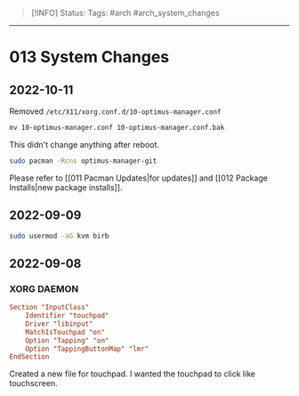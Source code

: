 > [!INFO]
> Status:
> Tags:  #arch #arch_system_changes

----
# 013 System Changes

## 2022-10-11
Removed `/etc/X11/xorg.conf.d/10-optimus-manager.conf`
```sh
mv 10-optimus-manager.conf 10-optimus-manager.conf.bak
```
This didn't change anything after reboot.
```sh
sudo pacman -Rcns optimus-manager-git
```
Please refer to [[011 Pacman Updates|for updates]]  and [[012 Package Installs|new package installs]]. 

## 2022-09-09 
```sh
sudo usermod -aG kvm birb 
```

## 2022-09-08
### XORG DAEMON
```conf
Section "InputClass"
    Identifier "touchpad"
    Driver "libinput"
    MatchIsTouchpad "on"
    Option "Tapping" "on"
    Option "TappingButtonMap" "lmr"
EndSection
```
Created a new file for touchpad. I wanted the touchpad to click like touchscreen.
